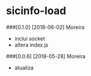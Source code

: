 # sicinfo-load

###[0.1.0] [2018-06-02] Moreira
- inclui socket
- altera index.js

###[0.0.6] [2018-05-28] Moreira
- atualiza